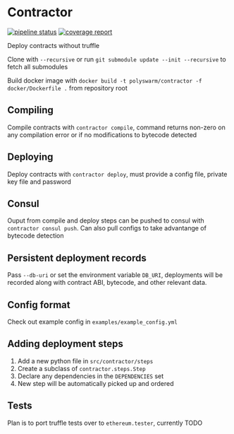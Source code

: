 # Contractor

[![pipeline status](https://gitlab.polyswarm.io/externalci/contractor/badges/master/pipeline.svg)](https://gitlab.polyswarm.io/externalci/contractor/commits/master)
[![coverage report](https://gitlab.polyswarm.io/externalci/contractor/badges/master/coverage.svg)](https://gitlab.polyswarm.io/externalci/contractor/commits/master)

Deploy contracts without truffle

Clone with `--recursive` or run `git submodule update --init --recursive` to fetch all submodules

Build docker image with `docker build -t polyswarm/contractor -f docker/Dockerfile .` from repository root

## Compiling

Compile contracts with `contractor compile`, command returns non-zero on any compilation error or if no modifications to bytecode detected

## Deploying

Deploy contracts with `contractor deploy`, must provide a config file, private key file and password

## Consul

Ouput from compile and deploy steps can be pushed to consul with `contractor consul push`.
Can also pull configs to take advantange of bytecode detection

## Persistent deployment records

Pass `--db-uri` or set the environment variable `DB_URI`, deployments will be recorded along with contract ABI, bytecode, and other relevant data.

## Config format

Check out example config in `examples/example_config.yml`

## Adding deployment steps

1. Add a new python file in `src/contractor/steps`
1. Create a subclass of `contractor.steps.Step`
1. Declare any dependencies in the `DEPENDENCIES` set
1. New step will be automatically picked up and ordered

## Tests

Plan is to port truffle tests over to `ethereum.tester`, currently TODO
